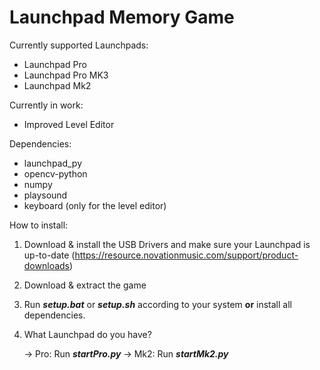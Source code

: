 # Launchpad Memory Game

Currently supported Launchpads:
- Launchpad Pro
- Launchpad Pro MK3
- Launchpad Mk2

Currently in work:
- Improved Level Editor

Dependencies:
- launchpad_py
- opencv-python
- numpy
- playsound 
- keyboard (only for the level editor)

How to install:
1. Download & install the USB Drivers and make sure your Launchpad is up-to-date (https://resource.novationmusic.com/support/product-downloads)
2. Download & extract the game 
3. Run ___setup.bat___ or ___setup.sh___ according to your system __or__ install all dependencies.
4. What Launchpad do you have?
   
   -> Pro:
          Run ___startPro.py___
   -> Mk2:
          Run ___startMk2.py___

